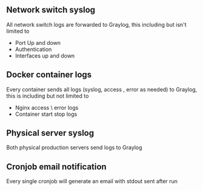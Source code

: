 ## Network switch syslog

All network switch logs are forwarded to Graylog, this including but isn't limited to 

* Port Up and down
* Authentication
* Interfaces up and down

## Docker container logs

Every container sends all logs (syslog, access , error as needed) to Graylog, this is including but not limited to

* Nginx access \ error logs
* Container start stop logs

## Physical server syslog

Both physical production servers send logs to Graylog

## Cronjob email notification

Every single cronjob will generate an email with stdout sent after run
